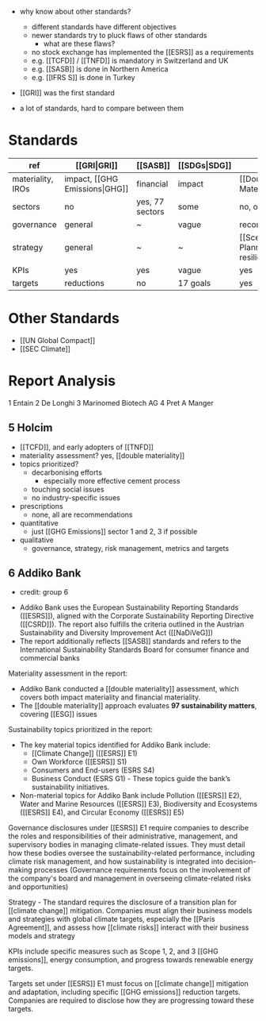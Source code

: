 - why know about other standards?
	- different standards have different objectives
	- newer standards try to pluck flaws of other standards
		- what are these flaws?
	- no stock exchange has implemented the [[ESRS]] as a requirements
	- e.g. [[TCFD]] / [[TNFD]] is mandatory in Switzerland and UK
	- e.g. [[SASB]] is done in Northern America 
	- e.g. [[IFRS S]] is done in Turkey 
- [[GRI]] was the first standard

- a lot of standards, hard to compare between them

# Standards


| ref               | [[GRI\|GRI]]                   | [[SASB]]        | [[SDGs\|SDG]] | [[TCFD]]                                     | [[ESRS]]                       |
| ----------------- | ------------------------------ | --------------- | ------------- | -------------------------------------------- | ------------------------------ |
| materiality, IROs | impact, [[GHG Emissions\|GHG]] | financial       | impact        | [[Double Materiality\|double]]               | [[Double Materiality\|double]] |
| sectors           | no                             | yes, 77 sectors | some          | no, only financial                           | no                             |
| governance        | general                        | ~               | vague         | recom                                        | yes                            |
| strategy          | general                        | ~               | ~             | [[Scenario Planning\|scenarios]], resilience | climate transition             |
| KPIs              | yes                            | yes             | vague         | yes                                          | yes                            |
| targets           | reductions                     | no              | 17 goals      | yes                                          | climate transition             |

# Other Standards
- [[UN Global Compact]]
- [[SEC Climate]]

# Report Analysis
1 Entain
2 De Longhi
3 Marinomed Biotech AG
4 Pret A Manger
## 5 Holcim
- [[TCFD]], and early adopters of [[TNFD]]
- materiality assessment? yes, [[double materiality]]
- topics prioritized? 
	- decarbonising efforts
		- especially more effective cement process
	- touching social issues
	- no industry-specific issues
- prescriptions
	- none, all are recommendations
- quantitative 
	- just [[GHG Emissions]] sector 1 and 2, 3 if possible
- qualitative 
	- governance, strategy, risk management, metrics and targets

## 6 Addiko Bank 
- credit: group 6
* Addiko Bank uses the European Sustainability Reporting Standards ([[ESRS]]), aligned with the Corporate Sustainability Reporting Directive ([[CSRD]]). The report also fulfills the criteria outlined in the Austrian Sustainability and Diversity Improvement Act ([[NaDiVeG]]) 
* The report additionally reflects [[SASB]] standards and refers to the International Sustainability Standards Board for consumer finance and commercial banks 

Materiality assessment in the report:
* Addiko Bank conducted a [[double materiality]] assessment, which covers both impact materiality and financial materiality. 
* The [[double materiality]] approach evaluates **97 sustainability matters**, covering [[ESG]] issues 

Sustainability topics prioritized in the report:
* The key material topics identified for Addiko Bank include:
    * [[Climate Change]] ([[ESRS]] E1)
    * Own Workforce ([[ESRS]] S1)
    * Consumers and End-users (ESRS S4)
    * Business Conduct (ESRS G1) - These topics guide the bank’s sustainability initiatives.
* Non-material topics for Addiko Bank include Pollution ([[ESRS]] E2), Water and Marine Resources ([[ESRS]] E3), Biodiversity and Ecosystems ([[ESRS]] E4), and Circular Economy ([[ESRS]] E5)

Governance disclosures under [[ESRS]] E1 require companies to describe the roles and responsibilities of their administrative, management, and supervisory bodies in managing climate-related issues. They must detail how these bodies oversee the sustainability-related performance, including climate risk management, and how sustainability is integrated into decision-making processes
(Governance requirements focus on the involvement of the company's board and management in overseeing climate-related risks and opportunities)

Strategy - The standard requires the disclosure of a transition plan for [[climate change]] mitigation. Companies must align their business models and strategies with global climate targets, especially the [[Paris Agreement]], and assess how [[climate risks]] interact with their business models and strategy

KPIs include specific measures such as Scope 1, 2, and 3 [[GHG emissions]], energy consumption, and progress towards renewable energy targets. 

Targets set under [[ESRS]] E1 must focus on [[climate change]] mitigation and adaptation, including specific [[GHG emissions]] reduction targets. Companies are required to disclose how they are progressing toward these targets.